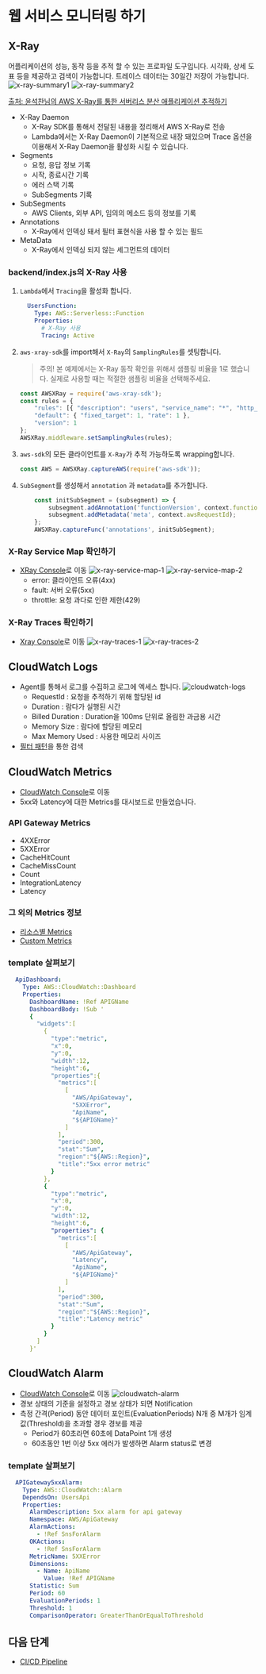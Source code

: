 # 웹 서비스 모니터링 하기

## X-Ray

어플리케이션의 성능, 동작 등을 추적 할 수 있는 프로파일 도구입니다.
시각화, 상세 도표 등을 제공하고 검색이 가능합니다.
트레이스 데이터는 30일간 저장이 가능합니다.
![x-ray-summary1](images/x-ray-summary1.png)
![x-ray-summary2](images/x-ray-summary2.png)

[출처: 윤석찬님의 AWS X-Ray를 통한 서버리스 분산 애플리케이션 추적하기](https://www.youtube.com/watch?v=BEg__eV1mT8)

- X-Ray Daemon
  - X-Ray SDK를 통해서 전달된 내용을 정리해서 AWS X-Ray로 전송
  - Lambda에서는 X-Ray Daemon이 기본적으로 내장 돼있으며 Trace 옵션을 이용해서 X-Ray Daemon을 활성화 시킬 수 있습니다.
- Segments
  - 요청, 응답 정보 기록
  - 시작, 종료시간 기록
  - 에러 스택 기록
  - SubSegments 기록
- SubSegments
  - AWS Clients, 외부 API, 임의의 메소드 등의 정보를 기록
- Annotations
  - X-Ray에서 인덱싱 돼서 필터 표현식을 사용 할 수 있는 필드
- MetaData
  - X-Ray에서 인덱싱 되지 않는 세그먼트의 데이터


### backend/index.js의 X-Ray 사용

1. `Lambda`에서 `Tracing`을 활성화 합니다.
    ```yaml
      UsersFunction:                        
        Type: AWS::Serverless::Function
        Properties:
          # X-Ray 사용
          Tracing: Active
    ``` 

2. `aws-xray-sdk`를 import해서 `X-Ray`의 `SamplingRules`를 셋팅합니다.
    > 주의! 본 예제에서는 X-Ray 동작 확인을 위해서 샘플링 비율을 1로 했습니다. 실제로 사용할 때는 적절한 샘플링 비율을 선택해주세요.

    ```javascript
    const AWSXRay = require('aws-xray-sdk');
    const rules = {
        "rules": [{ "description": "users", "service_name": "*", "http_method": "*", "url_path": "/users/*", "fixed_target": 0, "rate": 1 }],
        "default": { "fixed_target": 1, "rate": 1 },
        "version": 1
    };
    AWSXRay.middleware.setSamplingRules(rules);
    ```

3. `aws-sdk`의 모든 클라이언트를 `X-Ray`가 추적 가능하도록 wrapping합니다.

    ```javascript
    const AWS = AWSXRay.captureAWS(require('aws-sdk'));
    ```    

4. `SubSegment`를 생성해서 `annotation` 과 `metadata`를 추가합니다.

    ```javascript
        const initSubSegment = (subsegment) => {
            subsegment.addAnnotation('functionVersion', context.functionVersion);
            subsegment.addMetadata('meta', context.awsRequestId);
        };
        AWSXRay.captureFunc('annotations', initSubSegment);
    ```

### X-Ray Service Map 확인하기

- [XRay Console](https://console.aws.amazon.com/xray/home?region=ap-southeast-1#/service-map?timeRange=PT6H)로 이동
  ![x-ray-service-map-1](images/x-ray-service-map-1.png)
  ![x-ray-service-map-2](images/x-ray-service-map-2.png)
  - error: 클라이언트 오류(4xx)
  - fault: 서버 오류(5xx)
  - throttle: 요청 과다로 인한 제한(429)

### X-Ray Traces 확인하기
  - [Xray Console](https://console.aws.amazon.com/xray/home?region=ap-southeast-1#/traces?timeRange=PT6H)로 이동
  ![x-ray-traces-1](images/x-ray-traces-1.png)
  ![x-ray-traces-2](images/x-ray-traces-2.png)  

## CloudWatch Logs
- Agent를 통해서 로그를 수집하고 로그에 엑세스 합니다.
  ![cloudwatch-logs](images/cloudwatch-logs.png)
  - RequestId : 요청을 추적하기 위해 할당된 id
  - Duration : 람다가 실행된 시간
  - Billed Duration : Duration을 100ms 단위로 올림한 과금용 시간
  - Memory Size : 람다에 할당된 메모리
  - Max Memory Used : 사용한 메모리 사이즈
- [필터 패턴](https://docs.aws.amazon.com/ko_kr/AmazonCloudWatch/latest/logs/FilterAndPatternSyntax.html)을 통한 검색


## CloudWatch Metrics
- [CloudWatch Console](https://console.aws.amazon.com/cloudwatch/home?region=ap-southeast-1#dashboards:name=HandsOnAPIG)로 이동
- 5xx와 Latency에 대한 Metrics를 대시보드로 만들었습니다.

### API Gateway Metrics
- 4XXError
- 5XXError
- CacheHitCount
- CacheMissCount
- Count
- IntegrationLatency
- Latency

### 그 외의 Metrics 정보
- [리소스별 Metrics](https://docs.aws.amazon.com/ko_kr/AmazonCloudWatch/latest/monitoring/CW_Support_For_AWS.html)
- [Custom Metrics](https://aws.amazon.com/ko/blogs/korea/amazon-cloudwatch-custom-metrics/)

### template 살펴보기
```yaml
  ApiDashboard:
    Type: AWS::CloudWatch::Dashboard
    Properties:
      DashboardName: !Ref APIGName
      DashboardBody: !Sub '
      {
        "widgets":[
          {
            "type":"metric",
            "x":0,
            "y":0,
            "width":12,
            "height":6,
            "properties":{
              "metrics":[
                [
                  "AWS/ApiGateway",
                  "5XXError",
                  "ApiName",
                  "${APIGName}"
                ]
              ],
              "period":300,
              "stat":"Sum",
              "region":"${AWS::Region}",
              "title":"5xx error metric"
            }
          },
          {
            "type":"metric",
            "x":0,
            "y":0,
            "width":12,
            "height":6,
            "properties": {
              "metrics":[
                [
                  "AWS/ApiGateway",
                  "Latency",
                  "ApiName",
                  "${APIGName}"
                ]
              ],
              "period":300,
              "stat":"Sum",
              "region":"${AWS::Region}",
              "title":"Latency metric"
            }
          }
        ]
      }'
```

## CloudWatch Alarm
- [CloudWatch Console](https://console.aws.amazon.com/cloudwatch/home?region=ap-southeast-1#alarm:alarmFilter=ANY)로 이동
  ![cloudwatch-alarm](images/cloudwatch-alarm.png)
- 경보 상태의 기준을 설정하고 경보 상태가 되면 Notification
- 측정 간격(Period) 동안 데이터 포인트(EvaluationPeriods) N개 중 M개가 임계값(Threshold)을 초과할 경우 경보를 제공
  - Period가 60초라면 60초에 DataPoint 1개 생성
  - 60초동안 1번 이상 5xx 에러가 발생하면 Alarm status로 변경

### template 살펴보기
```yaml
  APIGateway5xxAlarm:
    Type: AWS::CloudWatch::Alarm
    DependsOn: UsersApi
    Properties:
      AlarmDescription: 5xx alarm for api gateway
      Namespace: AWS/ApiGateway
      AlarmActions:
        - !Ref SnsForAlarm
      OKActions:
        - !Ref SnsForAlarm
      MetricName: 5XXError
      Dimensions:
        - Name: ApiName
          Value: !Ref APIGName
      Statistic: Sum
      Period: 60
      EvaluationPeriods: 1
      Threshold: 1
      ComparisonOperator: GreaterThanOrEqualToThreshold
```

## 다음 단계
- [CI/CD Pipeline](../pipeline)